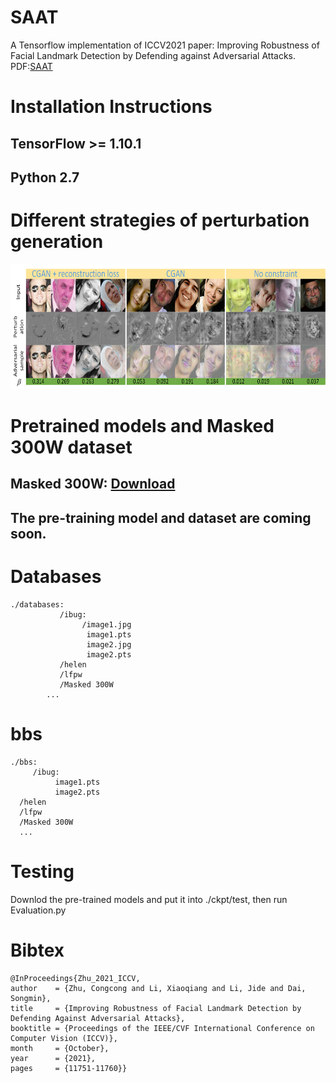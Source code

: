 # SAAT

A Tensorflow implementation of ICCV2021 paper: Improving Robustness of Facial Landmark Detection by Defending against Adversarial Attacks. 
PDF:[SAAT](https://openaccess.thecvf.com/content/ICCV2021/papers/Zhu_Improving_Robustness_of_Facial_Landmark_Detection_by_Defending_Against_Adversarial_ICCV_2021_paper.pdf)

# Installation Instructions
## TensorFlow >= 1.10.1
## Python 2.7
# Different strategies of perturbation generation
<center><img src="https://github.com/zhuccly/SAAT/blob/main/Fig/Attacks.png?raw=true" height=200>
</center>

# Pretrained models and Masked 300W dataset
## Masked 300W: [Download](https://drive.google.com/file/d/1598pCEdSmmubxjCuQ8OdxyG6E833Ybtx/view?usp=sharing)

## The pre-training model and dataset are coming soon.

# Databases
   

    ./databases:
               /ibug:       
                    /image1.jpg     
                     image1.pts       
                     image2.jpg      
                     image2.pts         
               /helen
               /lfpw
               /Masked 300W
            ...  
# bbs

    ./bbs:
         /ibug:
              image1.pts
              image2.pts  
      /helen
      /lfpw
      /Masked 300W
      ...  
# Testing 

Downlod the pre-trained models and put it into ./ckpt/test, then run Evaluation.py

# Bibtex

    @InProceedings{Zhu_2021_ICCV,
    author    = {Zhu, Congcong and Li, Xiaoqiang and Li, Jide and Dai, Songmin},
    title     = {Improving Robustness of Facial Landmark Detection by Defending Against Adversarial Attacks},
    booktitle = {Proceedings of the IEEE/CVF International Conference on Computer Vision (ICCV)},
    month     = {October},
    year      = {2021},
    pages     = {11751-11760}}
   
